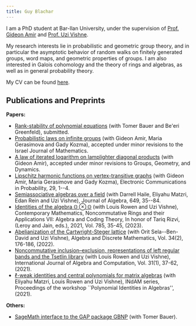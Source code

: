```yaml
---
title: Guy Blachar
---
```


I am a PhD student at Bar-Ilan University, under the supervision of [Prof. Gideon Amir](https://u.math.biu.ac.il/~amirgi/) and [Prof. Uzi Vishne](https://u.math.biu.ac.il/~vishneu/).

My research interests lie in probabilistic and geometric group theory, and in particular the asymptotic behavior of random walks on finitely generated groups, word maps, and geometric properties of groups. I am also interested in Galois cohomology and the theory of rings and algebras, as well as in general probability theory.

My CV can be found [here](CV.pdf).

## Publications and Preprints

**Papers:**

* [Rank-stability of polynomial equations](https://arxiv.org/abs/2401.04676) (with Tomer Bauer and Be'eri Greenfeld), submitted.
* [Probabilistic laws on infinite groups](https://arxiv.org/abs/2304.09144) (with Gideon Amir, Maria Gerasimova and Gady Kozma), accepted under minor revisions to the Israel Journal of Mathematics.
* [A law of iterated logarithm on lamplighter diagonal products](https://arxiv.org/abs/2205.05553) (with Gideon Amir), accepted under minor revisions to Groups, Geometry, and Dynamics.
* [Lipschitz harmonic functions on vertex-transitive graphs](https://arxiv.org/abs/2309.06247) (with Gideon Amir, Maria Gerasimove and Gady Kozma), Electronic Communications in Probability, 29, 1--4.
* [Semiassociative algebras over a field](http://arxiv.org/abs/2308.14653) (with Darrell Haile, Eliyahu Matzri, Edan Rein and Uzi Vishne), Journal of Algebra, 649, 35--84.
* [Identities of the algebra $\mathbb{O}\otimes\mathbb{O}$](https://www.ams.org/books/conm/785/) (with Louis Rowen and Uzi Vishne), Contemporary Mathematics, Noncommutative Rings and their Applications VII: Algebra and Coding Theory, In honor of Tariq Rizvi, (Leroy and Jain, eds.), 2021, Vol. 785, 35-45, (2023).
* [Abelianization of the Cartwright-Steger lattice](https://admjournal.luguniv.edu.ua/index.php/adm/article/view/1966) (with Orit Sela--Ben-David and Uzi Vishne), Algebra and Discrete Mathematics, Vol. 34(2), 176-186, (2022).
* [Noncommutative inclusion–exclusion, representations of left regular bands and the Tsetlin library‏](https://www.worldscientific.com/doi/abs/10.1142/S021819672150003X) (with Louis Rowen and Uzi Vishne), International Journal of Algebra and Computation, Vol. 31(1), 37-62, (2021).
* [$\ell$-weak identities and central polynomials for matrix algebras](https://link.springer.com/chapter/10.1007/978-3-030-63111-6_5) (with Eliyahu Matzri, Louis Rowen and Uzi Vishne), INdAM series, Proceedings of the workshop ``Polynomial Identities in Algebras'', (2021).

**Others:**

* [SageMath interface to the GAP package GBNP](https://gitlab.com/mathzeta2/gbnp) (with Tomer Bauer).
